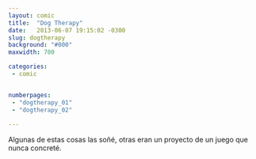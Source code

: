 ```yaml
---
layout: comic
title:  "Dog Therapy"
date:   2013-06-07 19:15:02 -0300
slug: dogtherapy
background: "#000"
maxwidth: 700

categories:
 - comic


numberpages:
 - "dogtherapy_01"
 - "dogtherapy_02"
 
---
```


Algunas de estas cosas las soñé, otras eran un proyecto de un juego que nunca concreté.